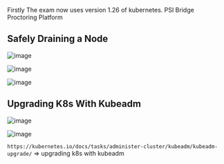 Firstly The exam now uses version 1.26 of kubernetes.
PSI Bridge Proctoring Platform


## Safely Draining a Node
![image](https://user-images.githubusercontent.com/74687192/213263622-c058cab0-fe81-4cf7-befb-d84bce894a7f.png)


![image](https://user-images.githubusercontent.com/74687192/213264663-1f3ee3cc-5f0d-460f-927b-96ece87a86b0.png)

![image](https://user-images.githubusercontent.com/74687192/213264739-10969b8d-f6f4-42e0-afea-726f69790286.png)

## Upgrading K8s With Kubeadm

![image](https://user-images.githubusercontent.com/74687192/213275126-fd4baf86-98e1-4cc7-966f-4f0773d48eb1.png)

![image](https://user-images.githubusercontent.com/74687192/213275305-a1bd01f4-c851-49f7-883d-612b4ac138e5.png)

 `https://kubernetes.io/docs/tasks/administer-cluster/kubeadm/kubeadm-upgrade/` => upgrading k8s with kubeadm
